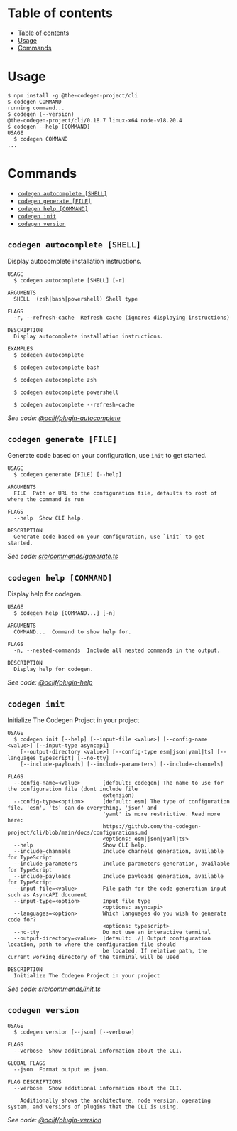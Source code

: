 # Table of contents

<!-- toc -->
* [Table of contents](#table-of-contents)
* [Usage](#usage)
* [Commands](#commands)
<!-- tocstop -->

# Usage
<!-- usage -->
```sh-session
$ npm install -g @the-codegen-project/cli
$ codegen COMMAND
running command...
$ codegen (--version)
@the-codegen-project/cli/0.18.7 linux-x64 node-v18.20.4
$ codegen --help [COMMAND]
USAGE
  $ codegen COMMAND
...
```
<!-- usagestop -->

# Commands
<!-- commands -->
* [`codegen autocomplete [SHELL]`](#codegen-autocomplete-shell)
* [`codegen generate [FILE]`](#codegen-generate-file)
* [`codegen help [COMMAND]`](#codegen-help-command)
* [`codegen init`](#codegen-init)
* [`codegen version`](#codegen-version)

## `codegen autocomplete [SHELL]`

Display autocomplete installation instructions.

```
USAGE
  $ codegen autocomplete [SHELL] [-r]

ARGUMENTS
  SHELL  (zsh|bash|powershell) Shell type

FLAGS
  -r, --refresh-cache  Refresh cache (ignores displaying instructions)

DESCRIPTION
  Display autocomplete installation instructions.

EXAMPLES
  $ codegen autocomplete

  $ codegen autocomplete bash

  $ codegen autocomplete zsh

  $ codegen autocomplete powershell

  $ codegen autocomplete --refresh-cache
```

_See code: [@oclif/plugin-autocomplete](https://github.com/oclif/plugin-autocomplete/blob/v3.0.18/src/commands/autocomplete/index.ts)_

## `codegen generate [FILE]`

Generate code based on your configuration, use `init` to get started.

```
USAGE
  $ codegen generate [FILE] [--help]

ARGUMENTS
  FILE  Path or URL to the configuration file, defaults to root of where the command is run

FLAGS
  --help  Show CLI help.

DESCRIPTION
  Generate code based on your configuration, use `init` to get started.
```

_See code: [src/commands/generate.ts](https://github.com/the-codegen-project/cli/blob/v0.18.7/src/commands/generate.ts)_

## `codegen help [COMMAND]`

Display help for codegen.

```
USAGE
  $ codegen help [COMMAND...] [-n]

ARGUMENTS
  COMMAND...  Command to show help for.

FLAGS
  -n, --nested-commands  Include all nested commands in the output.

DESCRIPTION
  Display help for codegen.
```

_See code: [@oclif/plugin-help](https://github.com/oclif/plugin-help/blob/v6.0.22/src/commands/help.ts)_

## `codegen init`

Initialize The Codegen Project in your project

```
USAGE
  $ codegen init [--help] [--input-file <value>] [--config-name <value>] [--input-type asyncapi]
    [--output-directory <value>] [--config-type esm|json|yaml|ts] [--languages typescript] [--no-tty]
    [--include-payloads] [--include-parameters] [--include-channels]

FLAGS
  --config-name=<value>       [default: codegen] The name to use for the configuration file (dont include file
                              extension)
  --config-type=<option>      [default: esm] The type of configuration file. 'esm', 'ts' can do everything, 'json' and
                              'yaml' is more restrictive. Read more here:
                              https://github.com/the-codegen-project/cli/blob/main/docs/configurations.md
                              <options: esm|json|yaml|ts>
  --help                      Show CLI help.
  --include-channels          Include channels generation, available for TypeScript
  --include-parameters        Include parameters generation, available for TypeScript
  --include-payloads          Include payloads generation, available for TypeScript
  --input-file=<value>        File path for the code generation input such as AsyncAPI document
  --input-type=<option>       Input file type
                              <options: asyncapi>
  --languages=<option>        Which languages do you wish to generate code for?
                              <options: typescript>
  --no-tty                    Do not use an interactive terminal
  --output-directory=<value>  [default: ./] Output configuration location, path to where the configuration file should
                              be located. If relative path, the current working directory of the terminal will be used

DESCRIPTION
  Initialize The Codegen Project in your project
```

_See code: [src/commands/init.ts](https://github.com/the-codegen-project/cli/blob/v0.18.7/src/commands/init.ts)_

## `codegen version`

```
USAGE
  $ codegen version [--json] [--verbose]

FLAGS
  --verbose  Show additional information about the CLI.

GLOBAL FLAGS
  --json  Format output as json.

FLAG DESCRIPTIONS
  --verbose  Show additional information about the CLI.

    Additionally shows the architecture, node version, operating system, and versions of plugins that the CLI is using.
```

_See code: [@oclif/plugin-version](https://github.com/oclif/plugin-version/blob/v2.1.2/src/commands/version.ts)_
<!-- commandsstop -->
